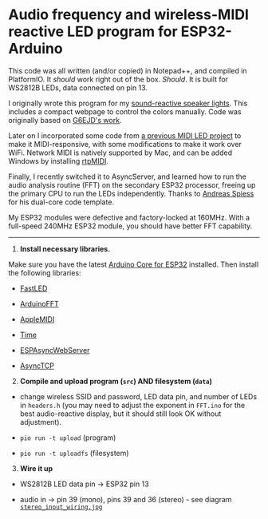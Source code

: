 # Audio frequency and wireless-MIDI reactive LED program for ESP32-Arduino

This code was all written (and/or copied) in Notepad++, and compiled in PlatformIO. It _should_ work right out of the box.
*Should*. It is built for WS2812B LEDs, data connected on pin 13.

I originally wrote this program for my [sound-reactive speaker lights](https://www.instagram.com/p/BvR3FLChP0C/). This includes a compact webpage to control the colors manually. Code was originally based on [G6EJD's work](https://github.com/G6EJD/ESP32-8-Octave-Audio-Spectrum-Display).

Later on I incorporated some code from [a previous MIDI LED project](https://www.instagram.com/p/BZefjNADfg1/) to make it MIDI-responsive, with some modifications to make it work over WiFi. Network MIDI is natively supported by Mac, and can be added Windows by installing [rtpMIDI](https://www.tobias-erichsen.de/software/rtpmidi.html).

Finally, I recently switched it to AsyncServer, and learned how to run the audio analysis routine (FFT) on the secondary ESP32 processor, freeing up the primary CPU to run the LEDs independently. Thanks to [Andreas Spiess](https://github.com/SensorsIot/ESP32-Dual-Core) for his dual-core code template.

My ESP32 modules were defective and factory-locked at 160MHz. With a full-speed 240MHz ESP32 module, you should have better FFT capability.

___

1) **Install necessary libraries.**

Make sure you have the latest [Arduino Core for ESP32](https://github.com/espressif/arduino-esp32) installed. Then install the following libraries:

- [FastLED](https://github.com/FastLED/FastLED)

- [ArduinoFFT](https://github.com/kosme/arduinoFFT)

- [AppleMIDI](https://github.com/lathoub/Arduino-AppleMIDI-Library)

- [Time](https://github.com/PaulStoffregen/Time)

- [ESPAsyncWebServer](https://github.com/me-no-dev/ESPAsyncWebServer)

- [AsyncTCP](https://github.com/me-no-dev/AsyncTCP)

2) **Compile and upload program (`src`) AND filesystem (`data`)**

- change wireless SSID and password, LED data pin, and number of LEDs in `headers.h` (you may need to adjust the exponent in `FFT.ino` for the best audio-reactive display, but it should still look OK without adjustment).

- `pio run -t upload` (program)

- `pio run -t uploadfs` (filesystem)

3) **Wire it up**

- WS2812B LED data pin -> ESP32 pin 13

- audio in -> pin 39 (mono), pins 39 and 36 (stereo) - see diagram [`stereo_input_wiring.jpg`](https://github.com/ohnoitsalobo/sound-reactive-esp32/blob/master/Stereo_Input_Wiring.jpg)
